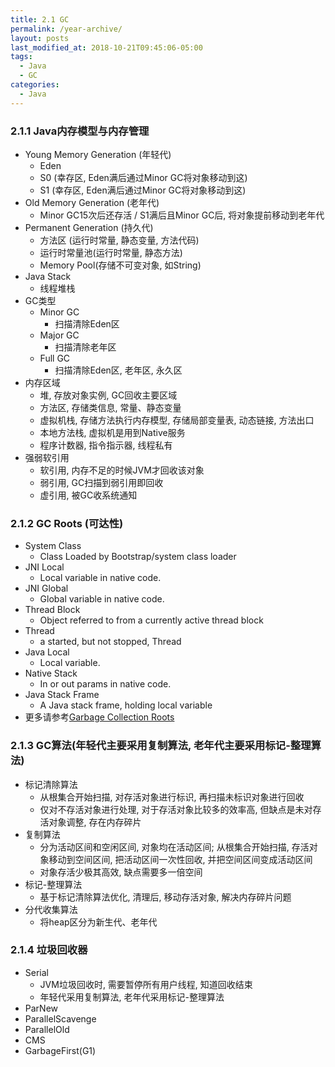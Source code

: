 ```yaml
---
title: 2.1 GC
permalink: /year-archive/
layout: posts
last_modified_at: 2018-10-21T09:45:06-05:00
tags:
  - Java
  - GC
categories:
  - Java
---
```


### 2.1.1 Java内存模型与内存管理
* Young Memory Generation (年轻代)
    * Eden
    * S0 (幸存区, Eden满后通过Minor GC将对象移动到这)
    * S1 (幸存区, Eden满后通过Minor GC将对象移动到这)
* Old Memory Generation (老年代)
    * Minor GC15次后还存活 / S1满后且Minor GC后, 将对象提前移动到老年代
* Permanent Generation (持久代)
    * 方法区 (运行时常量, 静态变量, 方法代码)
    * 运行时常量池(运行时常量, 静态方法)
    * Memory Pool(存储不可变对象, 如String)
* Java Stack
    * 线程堆栈
* GC类型
    * Minor GC
        * 扫描清除Eden区
    * Major GC
        * 扫描清除老年区
    * Full GC
        * 扫描清除Eden区, 老年区, 永久区
* 内存区域
  - 堆, 存放对象实例, GC回收主要区域
  - 方法区, 存储类信息, 常量、静态变量
  - 虚拟机栈, 存储方法执行内存模型, 存储局部变量表, 动态链接, 方法出口
  - 本地方法栈, 虚拟机是用到Native服务
  - 程序计数器, 指令指示器, 线程私有
* 强弱软引用
  - 软引用, 内存不足的时候JVM才回收该对象
  - 弱引用, GC扫描到弱引用即回收
  - 虚引用, 被GC收系统通知

### 2.1.2 GC Roots (可达性)
* System Class
    * Class Loaded by Bootstrap/system class loader
* JNI Local
    * Local variable in native code.
* JNI Global
    * Global variable in native code.
* Thread Block
    * Object referred to from a currently active thread block
* Thread
    * a started, but not stopped, Thread
* Java Local
    * Local variable.
* Native Stack
    * In or out params in native code.
* Java Stack Frame
    * A Java stack frame, holding local variable
* 更多请参考[Garbage Collection Roots](https://help.eclipse.org/mars/index.jsp?topic=%2Forg.eclipse.mat.ui.help%2Fconcepts%2Fgcroots.html)

### 2.1.3 GC算法(年轻代主要采用复制算法, 老年代主要采用标记-整理算法)
- 标记清除算法
  - 从根集合开始扫描, 对存活对象进行标识, 再扫描未标识对象进行回收
  - 仅对不存活对象进行处理, 对于存活对象比较多的效率高, 但缺点是未对存活对象调整, 存在内存碎片
- 复制算法
  - 分为活动区间和空闲区间, 对象均在活动区间; 从根集合开始扫描, 存活对象移动到空间区间, 把活动区间一次性回收, 并把空间区间变成活动区间
  - 对象存活少极其高效, 缺点需要多一倍空间
- 标记-整理算法
  - 基于标记清除算法优化, 清理后, 移动存活对象, 解决内存碎片问题
- 分代收集算法
  - 将heap区分为新生代、老年代

### 2.1.4 垃圾回收器
- Serial
  - JVM垃圾回收时, 需要暂停所有用户线程, 知道回收结束
  - 年轻代采用复制算法, 老年代采用标记-整理算法
- ParNew
- ParallelScavenge
- ParallelOld
- CMS
- GarbageFirst(G1)
